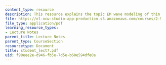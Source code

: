 ```yaml
---
content_type: resource
description: This resource explains the topic EM wave modeling of thin films.
file: https://ol-ocw-studio-app-production.s3.amazonaws.com/courses/2-58j-radiative-transfer-spring-2006/f98eee2ed946fb5e7d5eb60e594dfe0a_student_lect7.pdf
file_type: application/pdf
learning_resource_types:
- Lecture Notes
parent_title: Lecture Notes
parent_type: CourseSection
resourcetype: Document
title: student_lect7.pdf
uid: f98eee2e-d946-fb5e-7d5e-b60e594dfe0a
---
```


